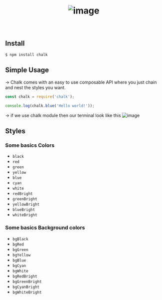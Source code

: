 <h1 align="center">
  
  ![image](https://user-images.githubusercontent.com/84856389/198818157-3b89883b-a0dc-42cb-87e2-99ecfe9de244.png)
  
</h1>

<br>

## Install

```console
$ npm install chalk
```

## Simple Usage
→ Chalk comes with an easy to use composable API where you just chain and nest the styles you want.
```js
const chalk = require('chalk');

console.log(chalk.blue('Hello world!'));
```
→ if we use chalk module then our terminal look like this
![image](https://user-images.githubusercontent.com/84856389/198819984-45b30edf-061d-4240-9605-fe7ecfb94cb5.png)

## Styles

### Some basics Colors

- `black`
- `red`
- `green`
- `yellow`
- `blue`
- `cyan`
- `white`
- `redBright`
- `greenBright`
- `yellowBright`
- `blueBright`
- `whiteBright`

### Some basics Background colors

- `bgBlack`
- `bgRed`
- `bgGreen`
- `bgYellow`
- `bgBlue`
- `bgCyan`
- `bgWhite`
- `bgRedBright`
- `bgGreenBright`
- `bgCyanBright`
- `bgWhiteBright`

